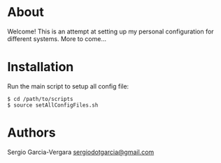 # About

Welcome! This is an attempt at setting up my personal configuration for different systems. More to come...

# Installation

Run the main script to setup all config file:

	$ cd /path/to/scripts
	$ source setAllConfigFiles.sh

# Authors

Sergio Garcia-Vergara <sergiodotgarcia@gmail.com>
